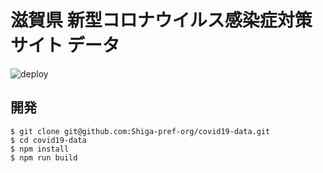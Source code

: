 # 滋賀県 新型コロナウイルス感染症対策サイト データ

![deploy](https://github.com/Shiga-pref-org/covid19-data/workflows/deploy/badge.svg)

## 開発

```shell
$ git clone git@github.com:Shiga-pref-org/covid19-data.git
$ cd covid19-data
$ npm install
$ npm run build
```
